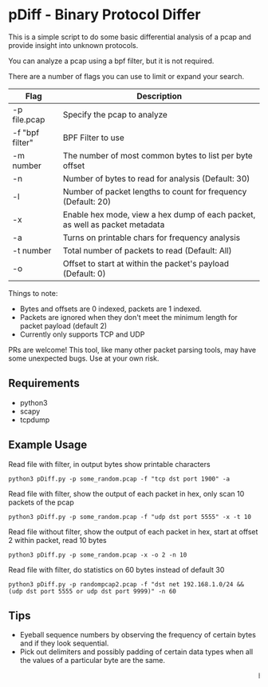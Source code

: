 # pDiff - Binary Protocol Differ

This is a simple script to do some basic differential analysis of a pcap and provide insight 
into unknown protocols.

You can analyze a pcap using a bpf filter, but it is not required.

There are a number of flags you can use to limit or expand your search.

| Flag | Description |
|------|-------------|
| -p file.pcap | Specify the pcap to analyze |
| -f "bpf filter" | BPF Filter to use |
| -m number | The number of most common bytes to list per byte offset |
| -n | Number of bytes to read for analysis (Default: 30) |
| -l | Number of packet lengths to count for frequency (Default: 20) |
| -x | Enable hex mode, view a hex dump of each packet, as well as packet metadata |
| -a | Turns on printable chars for frequency analysis |
| -t number | Total number of packets to read (Default: All) |
| -o | Offset to start at within the packet's payload (Default: 0) |

Things to note:

- Bytes and offsets are 0 indexed, packets are 1 indexed.
- Packets are ignored when they don't meet the minimum length for packet payload (default 2)
- Currently only supports TCP and UDP

PRs are welcome! This tool, like many other packet parsing tools, may have some unexpected bugs. Use at your own risk.

## Requirements

- python3 
- scapy
- tcpdump

## Example Usage

Read file with filter, in output bytes show printable characters

    python3 pDiff.py -p some_random.pcap -f "tcp dst port 1900" -a

Read file with filter, show the output of each packet in hex, only scan 10 packets of the pcap

    python3 pDiff.py -p some_random.pcap -f "udp dst port 5555" -x -t 10

Read file without filter, show the output of each packet in hex, start at offset 2 within packet, read 10 bytes

    python3 pDiff.py -p some_random.pcap -x -o 2 -n 10 

Read file with filter, do statistics on 60 bytes instead of default 30

    python3 pDiff.py -p randompcap2.pcap -f "dst net 192.168.1.0/24 && (udp dst port 5555 or udp dst port 9999)" -n 60

## Tips 

- Eyeball sequence numbers by observing the frequency of certain bytes and if they look sequential.
- Pick out delimiters and possibly padding of certain data types when all the values of a particular byte are the same.

<marquee>hehe
